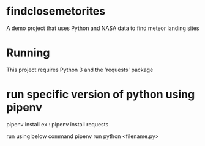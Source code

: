 # findclosemetorites
A demo project that uses Python and NASA data to find meteor landing sites

# Running
This project requires Python 3 and the 'requests' package

# run specific version of python using pipenv

pipenv install <library>
ex : pipenv install requests

run using below command
pipenv run python <filename.py>
